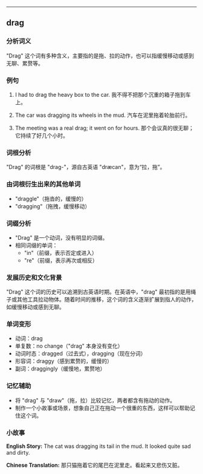 
---------------
## drag
### 分析词义
"Drag" 这个词有多种含义，主要指的是拖、拉的动作，也可以指缓慢移动或感到无聊、累赘等。

### 例句
1. I had to drag the heavy box to the car.
   我不得不把那个沉重的箱子拖到车上。
   
2. The car was dragging its wheels in the mud.
   汽车在泥里拖着轮胎前行。

3. The meeting was a real drag; it went on for hours.
   那个会议真的很无聊；它持续了好几个小时。

### 词根分析
"Drag" 的词根是 "drag-"，源自古英语 "dræcan"，意为“拉，拖”。

### 由词根衍生出来的其他单词
- "draggle"（拖沓的，缓慢的）
- "dragging"（拖拽，缓慢移动）

### 词缀分析
- "Drag" 是一个动词，没有明显的词缀。
- 相同词缀的单词：
  - "in"（前缀，表示否定或进入）
  - "re"（前缀，表示再次或相反）

### 发展历史和文化背景
"Drag" 这个词的历史可以追溯到古英语时期。在英语中，"drag" 最初指的是用绳子或其他工具拉动物体。随着时间的推移，这个词的含义逐渐扩展到指人的动作，如缓慢移动或感到无聊。

### 单词变形
- 动词：drag
- 单复数：no change（"drag" 本身没有变化）
- 动词时态：dragged（过去式），dragging（现在分词）
- 形容词：draggy（感到累赘的，缓慢的）
- 副词：draggingly（缓慢地，累赘地）

### 记忆辅助
- 将 "drag" 与 "draw"（拖，拉）比较记忆，两者都含有拖动的动作。
- 制作一个小故事或场景，想象自己正在拖动一个很重的东西，这样可以帮助记住这个词。

### 小故事
**English Story:**
The cat was dragging its tail in the mud. It looked quite sad and dirty.

**Chinese Translation:**
那只猫拖着它的尾巴在泥里走。看起来又悲伤又脏。

